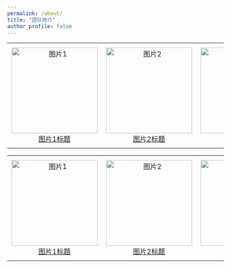 ```yaml
---
permalink: /about/
title: "团队简介"
author_profile: false
---
```


<table>
  <tr>
    <td style="text-align: center; padding: 10px;">
      <img src="图片1地址" alt="图片1" style="width: 200px;">
      <br>
      <a href="超链接1地址">图片1标题</a>
    </td>
    <td style="text-align: center; padding: 10px;">
      <img src="图片2地址" alt="图片2" style="width: 200px;">
      <br>
      <a href="超链接2地址">图片2标题</a>
    </td>
    <td style="text-align: center; padding: 10px;">
      <img src="图片3地址" alt="图片3" style="width: 200px;">
      <br>
      <a href="超链接3地址">图片3标题</a>
    </td>
  </tr>
</table>
<table>
  <tr>
    <td style="text-align: center; padding: 10px;">
      <img src="图片1地址" alt="图片1" style="width: 200px;">
      <br>
      <a href="超链接1地址">图片1标题</a>
    </td>
    <td style="text-align: center; padding: 10px;">
      <img src="图片2地址" alt="图片2" style="width: 200px;">
      <br>
      <a href="超链接2地址">图片2标题</a>
    </td>
    <td style="text-align: center; padding: 10px;">
      <img src="图片3地址" alt="图片3" style="width: 200px;">
      <br>
      <a href="超链接3地址">图片3标题</a>
    </td>
  </tr>
</table>
